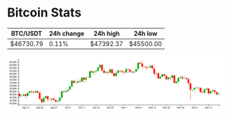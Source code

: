 # Bitcoin Stats

BTC/USDT|24h change|24h high|24h low|
|---|---|---|---|
|$46730.79|0.11%|$47392.37|$45500.00|

<img src="./chart.svg">
